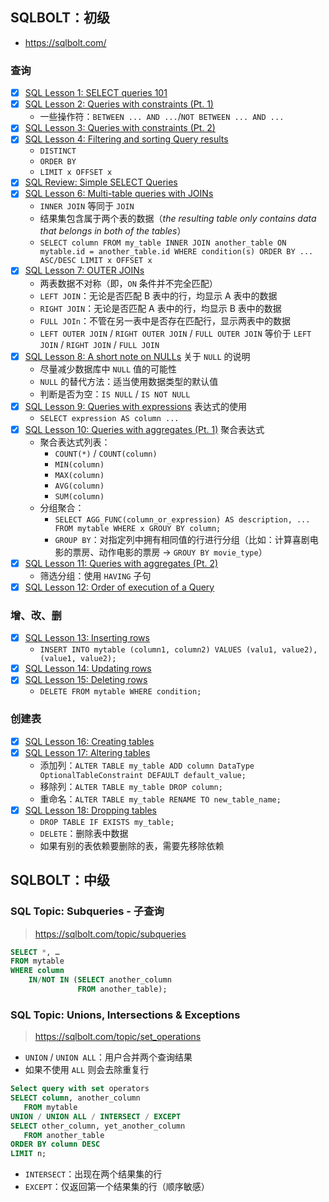 ## SQLBOLT：初级

- https://sqlbolt.com/

### 查询

- [x] [SQL Lesson 1: SELECT queries 101]()
- [x] [SQL Lesson 2: Queries with constraints (Pt. 1)](https://sqlbolt.com/lesson/select_queries_with_constraints)
  - 一些操作符：`BETWEEN ... AND ...`/`NOT BETWEEN ... AND ...`
- [x] [SQL Lesson 3: Queries with constraints (Pt. 2)](https://sqlbolt.com/lesson/select_queries_with_constraints_pt_2)
- [x] [SQL Lesson 4: Filtering and sorting Query results](https://sqlbolt.com/lesson/filtering_sorting_query_results)
  - `DISTINCT`
  - `ORDER BY` 
  - `LIMIT x OFFSET x`
- [x] [SQL Review: Simple SELECT Queries](https://sqlbolt.com/lesson/select_queries_review)
- [x] [SQL Lesson 6: Multi-table queries with JOINs](https://sqlbolt.com/lesson/select_queries_with_joins)
  - `INNER JOIN` 等同于 `JOIN`
  - 结果集包含属于两个表的数据（*the resulting table only contains data that belongs in both of the tables*）
  - `SELECT column FROM my_table INNER JOIN another_table ON mytable.id = another_table.id WHERE condition(s) ORDER BY ... ASC/DESC LIMIT x OFFSET x`
- [x] [SQL Lesson 7: OUTER JOINs](https://sqlbolt.com/lesson/select_queries_with_outer_joins)
  - 两表数据不对称（即，`ON` 条件并不完全匹配）
  - `LEFT JOIN`：无论是否匹配 B 表中的行，均显示 A 表中的数据
  - `RIGHT JOIN`：无论是否匹配 A 表中的行，均显示 B 表中的数据
  - `FULL JOIn`：不管在另一表中是否存在匹配行，显示两表中的数据
  - `LEFT OUTER JOIN` / `RIGHT OUTER JOIN` / `FULL OUTER JOIN` 等价于 `LEFT JOIN` / `RIGHT JOIN` / `FULL JOIN`
- [x] [SQL Lesson 8: A short note on NULLs](https://sqlbolt.com/lesson/select_queries_with_nulls) 关于 `NULL` 的说明
  - 尽量减少数据库中 `NULL` 值的可能性
  - `NULL` 的替代方法：适当使用数据类型的默认值
  - 判断是否为空：`IS NULL` / `IS NOT NULL`
- [x] [SQL Lesson 9: Queries with expressions](https://sqlbolt.com/lesson/select_queries_with_expressions) 表达式的使用
  - `SELECT expression AS column ...`
- [x] [SQL Lesson 10: Queries with aggregates (Pt. 1)](https://sqlbolt.com/lesson/select_queries_with_aggregates) 聚合表达式
  - 聚合表达式列表：
    - `COUNT(*)` / `COUNT(column)`
    - `MIN(column)`
    - `MAX(column)`
    - `AVG(column)`
    - `SUM(column)`
  - 分组聚合：
    - `SELECT AGG_FUNC(column_or_expression) AS description, ... FROM mytable WHERE x GROUY BY column;`
    - `GROUP BY`：对指定列中拥有相同值的行进行分组（比如：计算喜剧电影的票房、动作电影的票房 -> `GROUY BY movie_type`）
- [x] [SQL Lesson 11: Queries with aggregates (Pt. 2)](https://sqlbolt.com/lesson/select_queries_with_aggregates_pt_2)
  - 筛选分组：使用 `HAVING` 子句
- [x] [SQL Lesson 12: Order of execution of a Query](https://sqlbolt.com/lesson/select_queries_order_of_execution)

### 增、改、删

- [x] [SQL Lesson 13: Inserting rows](https://sqlbolt.com/lesson/inserting_rows)
  - `INSERT INTO mytable (column1, column2) VALUES (valu1, value2), (value1, value2);`
- [x] [SQL Lesson 14: Updating rows](https://sqlbolt.com/lesson/updating_rows)
- [x] [SQL Lesson 15: Deleting rows](https://sqlbolt.com/lesson/deleting_rows)
  - `DELETE FROM mytable WHERE condition;`

### 创建表

- [x] [SQL Lesson 16: Creating tables](https://sqlbolt.com/lesson/creating_tables)
- [x] [SQL Lesson 17: Altering tables](https://sqlbolt.com/lesson/altering_tables) 
  - 添加列：`ALTER TABLE my_table ADD column DataType OptionalTableConstraint DEFAULT default_value;`
  - 移除列：`ALTER TABLE my_table DROP column;`
  - 重命名：`ALTER TABLE my_table RENAME TO new_table_name;`
- [x] [SQL Lesson 18: Dropping tables](https://sqlbolt.com/lesson/dropping_tables)
  - `DROP TABLE IF EXISTS my_table;`
  - `DELETE`：删除表中数据
  - 如果有别的表依赖要删除的表，需要先移除依赖

## SQLBOLT：中级

### SQL Topic: Subqueries - 子查询

> https://sqlbolt.com/topic/subqueries

```sql
SELECT *, …
FROM mytable
WHERE column
    IN/NOT IN (SELECT another_column
               FROM another_table);
```

### SQL Topic: Unions, Intersections & Exceptions

> https://sqlbolt.com/topic/set_operations

- `UNION` / `UNION ALL`：用户合并两个查询结果
- 如果不使用 `ALL` 则会去除重复行

```sql
Select query with set operators
SELECT column, another_column
   FROM mytable
UNION / UNION ALL / INTERSECT / EXCEPT
SELECT other_column, yet_another_column
   FROM another_table
ORDER BY column DESC
LIMIT n;
```

- `INTERSECT`：出现在两个结果集的行
- `EXCEPT`：仅返回第一个结果集的行（顺序敏感）